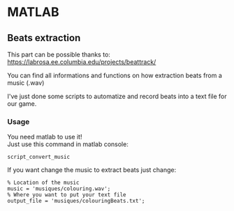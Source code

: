 # MATLAB

## Beats extraction

This part can be possible thanks to:
https://labrosa.ee.columbia.edu/projects/beattrack/

You can find all informations and functions on how extraction
beats from a music (.wav)

I've just done some scripts to automatize and record beats
into a text file for our game.

### Usage

You need matlab to use it!  
Just use this command in matlab console:

```
script_convert_music
```

If you want change the music to extract beats
just change:  

```
% Location of the music
music = 'musiques/colouring.wav';
% Where you want to put your text file
output_file = 'musiques/colouringBeats.txt';
```
